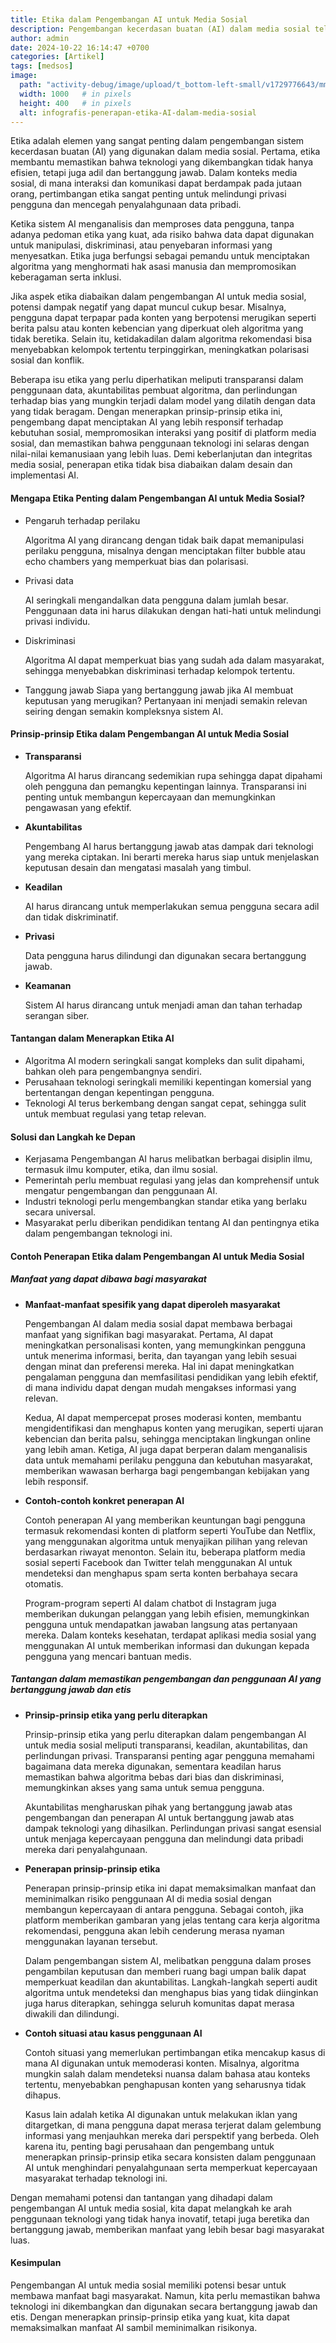 ```yaml
---
title: Etika dalam Pengembangan AI untuk Media Sosial
description: Pengembangan kecerdasan buatan (AI) dalam media sosial telah membawa banyak perubahan signifikan dalam cara kita berinteraksi dan mengkonsumsi informasi. Namun, di balik kemajuan teknologi ini, terdapat sejumlah pertanyaan etis yang perlu dipertimbangkan dengan serius.
author: admin
date: 2024-10-22 16:14:47 +0700
categories: [Artikel]
tags: [medsos]
image:
  path: "activity-debug/image/upload/t_bottom-left-small/v1729776643/mm04uaijmkuddqn25agq.jpg"
  width: 1000   # in pixels
  height: 400   # in pixels
  alt: infografis-penerapan-etika-AI-dalam-media-sosial
---
```


Etika adalah elemen yang sangat penting dalam pengembangan sistem kecerdasan buatan (AI) yang digunakan dalam media sosial. Pertama, etika membantu memastikan bahwa teknologi yang dikembangkan tidak hanya efisien, tetapi juga adil dan bertanggung jawab. Dalam konteks media sosial, di mana interaksi dan komunikasi dapat berdampak pada jutaan orang, pertimbangan etika sangat penting untuk melindungi privasi pengguna dan mencegah penyalahgunaan data pribadi. 

Ketika sistem AI menganalisis dan memproses data pengguna, tanpa adanya pedoman etika yang kuat, ada risiko bahwa data dapat digunakan untuk manipulasi, diskriminasi, atau penyebaran informasi yang menyesatkan. Etika juga berfungsi sebagai pemandu untuk menciptakan algoritma yang menghormati hak asasi manusia dan mempromosikan keberagaman serta inklusi.

Jika aspek etika diabaikan dalam pengembangan AI untuk media sosial, potensi dampak negatif yang dapat muncul cukup besar. Misalnya, pengguna dapat terpapar pada konten yang berpotensi merugikan seperti berita palsu atau konten kebencian yang diperkuat oleh algoritma yang tidak beretika. Selain itu, ketidakadilan dalam algoritma rekomendasi bisa menyebabkan kelompok tertentu terpinggirkan, meningkatkan polarisasi sosial dan konflik. 

Beberapa isu etika yang perlu diperhatikan meliputi transparansi dalam penggunaan data, akuntabilitas pembuat algoritma, dan perlindungan terhadap bias yang mungkin terjadi dalam model yang dilatih dengan data yang tidak beragam. Dengan menerapkan prinsip-prinsip etika ini, pengembang dapat menciptakan AI yang lebih responsif terhadap kebutuhan sosial, mempromosikan interaksi yang positif di platform media sosial, dan memastikan bahwa penggunaan teknologi ini selaras dengan nilai-nilai kemanusiaan yang lebih luas. Demi keberlanjutan dan integritas media sosial, penerapan etika tidak bisa diabaikan dalam desain dan implementasi AI.

#### Mengapa Etika Penting dalam Pengembangan AI untuk Media Sosial?

- Pengaruh terhadap perilaku
  
  Algoritma AI yang dirancang dengan tidak baik dapat memanipulasi perilaku pengguna, misalnya dengan menciptakan filter bubble atau echo chambers yang memperkuat bias dan polarisasi.

- Privasi data

  AI seringkali mengandalkan data pengguna dalam jumlah besar. Penggunaan data ini harus dilakukan dengan hati-hati untuk melindungi privasi individu.

- Diskriminasi

  Algoritma AI dapat memperkuat bias yang sudah ada dalam masyarakat, sehingga menyebabkan diskriminasi terhadap kelompok tertentu.

- Tanggung jawab
  Siapa yang bertanggung jawab jika AI membuat keputusan yang merugikan? Pertanyaan ini menjadi semakin relevan seiring dengan semakin kompleksnya sistem AI.


#### Prinsip-prinsip Etika dalam Pengembangan AI untuk Media Sosial

- **Transparansi**

  Algoritma AI harus dirancang sedemikian rupa sehingga dapat dipahami oleh pengguna dan pemangku kepentingan lainnya. Transparansi ini penting untuk membangun kepercayaan dan memungkinkan pengawasan yang efektif.

- **Akuntabilitas**

  Pengembang AI harus bertanggung jawab atas dampak dari teknologi yang mereka ciptakan. Ini berarti mereka harus siap untuk menjelaskan keputusan desain dan mengatasi masalah yang timbul.

- **Keadilan**

  AI harus dirancang untuk memperlakukan semua pengguna secara adil dan tidak diskriminatif.

- **Privasi**

  Data pengguna harus dilindungi dan digunakan secara bertanggung jawab.

- **Keamanan** 
  
  Sistem AI harus dirancang untuk menjadi aman dan tahan terhadap serangan siber.


#### Tantangan dalam Menerapkan Etika AI

- Algoritma AI modern seringkali sangat kompleks dan sulit dipahami, bahkan oleh para pengembangnya sendiri.
- Perusahaan teknologi seringkali memiliki kepentingan komersial yang bertentangan dengan kepentingan pengguna.
- Teknologi AI terus berkembang dengan sangat cepat, sehingga sulit untuk membuat regulasi yang tetap relevan.

#### Solusi dan Langkah ke Depan

- Kerjasama Pengembangan AI harus melibatkan berbagai disiplin ilmu, termasuk ilmu komputer, etika, dan ilmu sosial.
- Pemerintah perlu membuat regulasi yang jelas dan komprehensif untuk mengatur pengembangan dan penggunaan AI.
- Industri teknologi perlu mengembangkan standar etika yang berlaku secara universal.
- Masyarakat perlu diberikan pendidikan tentang AI dan pentingnya etika dalam pengembangan teknologi ini.


#### Contoh Penerapan Etika dalam Pengembangan AI untuk Media Sosial

##### Manfaat yang dapat dibawa bagi masyarakat
   - **Manfaat-manfaat spesifik yang dapat diperoleh masyarakat**
      
      Pengembangan AI dalam media sosial dapat membawa berbagai manfaat yang signifikan bagi masyarakat. Pertama, AI dapat meningkatkan personalisasi konten, yang memungkinkan pengguna untuk menerima informasi, berita, dan tayangan yang lebih sesuai dengan minat dan preferensi mereka. Hal ini dapat meningkatkan pengalaman pengguna dan memfasilitasi pendidikan yang lebih efektif, di mana individu dapat dengan mudah mengakses informasi yang relevan. 
      
      Kedua, AI dapat mempercepat proses moderasi konten, membantu mengidentifikasi dan menghapus konten yang merugikan, seperti ujaran kebencian dan berita palsu, sehingga menciptakan lingkungan online yang lebih aman. Ketiga, AI juga dapat berperan dalam menganalisis data untuk memahami perilaku pengguna dan kebutuhan masyarakat, memberikan wawasan berharga bagi pengembangan kebijakan yang lebih responsif.

   - **Contoh-contoh konkret penerapan AI**
      
      Contoh penerapan AI yang memberikan keuntungan bagi pengguna termasuk rekomendasi konten di platform seperti YouTube dan Netflix, yang menggunakan algoritma untuk menyajikan pilihan yang relevan berdasarkan riwayat menonton. Selain itu, beberapa platform media sosial seperti Facebook dan Twitter telah menggunakan AI untuk mendeteksi dan menghapus spam serta konten berbahaya secara otomatis. 
      
      Program-program seperti AI dalam chatbot di Instagram juga memberikan dukungan pelanggan yang lebih efisien, memungkinkan pengguna untuk mendapatkan jawaban langsung atas pertanyaan mereka. Dalam konteks kesehatan, terdapat aplikasi media sosial yang menggunakan AI untuk memberikan informasi dan dukungan kepada pengguna yang mencari bantuan medis.

##### Tantangan dalam memastikan pengembangan dan penggunaan AI yang bertanggung jawab dan etis
   - **Prinsip-prinsip etika yang perlu diterapkan**
      
      Prinsip-prinsip etika yang perlu diterapkan dalam pengembangan AI untuk media sosial meliputi transparansi, keadilan, akuntabilitas, dan perlindungan privasi. Transparansi penting agar pengguna memahami bagaimana data mereka digunakan, sementara keadilan harus memastikan bahwa algoritma bebas dari bias dan diskriminasi, memungkinkan akses yang sama untuk semua pengguna. 
      
      Akuntabilitas mengharuskan pihak yang bertanggung jawab atas pengembangan dan penerapan AI untuk bertanggung jawab atas dampak teknologi yang dihasilkan. Perlindungan privasi sangat esensial untuk menjaga kepercayaan pengguna dan melindungi data pribadi mereka dari penyalahgunaan.

   - **Penerapan prinsip-prinsip etika**
     
      Penerapan prinsip-prinsip etika ini dapat memaksimalkan manfaat dan meminimalkan risiko penggunaan AI di media sosial dengan membangun kepercayaan di antara pengguna. Sebagai contoh, jika platform memberikan gambaran yang jelas tentang cara kerja algoritma rekomendasi, pengguna akan lebih cenderung merasa nyaman menggunakan layanan tersebut. 
      
      Dalam pengembangan sistem AI, melibatkan pengguna dalam proses pengambilan keputusan dan memberi ruang bagi umpan balik dapat memperkuat keadilan dan akuntabilitas. Langkah-langkah seperti audit algoritma untuk mendeteksi dan menghapus bias yang tidak diinginkan juga harus diterapkan, sehingga seluruh komunitas dapat merasa diwakili dan dilindungi.

   - **Contoh situasi atau kasus penggunaan AI**
      
      Contoh situasi yang memerlukan pertimbangan etika mencakup kasus di mana AI digunakan untuk memoderasi konten. Misalnya, algoritma mungkin salah dalam mendeteksi nuansa dalam bahasa atau konteks tertentu, menyebabkan penghapusan konten yang seharusnya tidak dihapus. 
      
      Kasus lain adalah ketika AI digunakan untuk melakukan iklan yang ditargetkan, di mana pengguna dapat merasa terjerat dalam gelembung informasi yang menjauhkan mereka dari perspektif yang berbeda. Oleh karena itu, penting bagi perusahaan dan pengembang untuk menerapkan prinsip-prinsip etika secara konsisten dalam penggunaan AI untuk menghindari penyalahgunaan serta memperkuat kepercayaan masyarakat terhadap teknologi ini.

Dengan memahami potensi dan tantangan yang dihadapi dalam pengembangan AI untuk media sosial, kita dapat melangkah ke arah penggunaan teknologi yang tidak hanya inovatif, tetapi juga beretika dan bertanggung jawab, memberikan manfaat yang lebih besar bagi masyarakat luas.

#### Kesimpulan

Pengembangan AI untuk media sosial memiliki potensi besar untuk membawa manfaat bagi masyarakat. Namun, kita perlu memastikan bahwa teknologi ini dikembangkan dan digunakan secara bertanggung jawab dan etis. Dengan menerapkan prinsip-prinsip etika yang kuat, kita dapat memaksimalkan manfaat AI sambil meminimalkan risikonya.